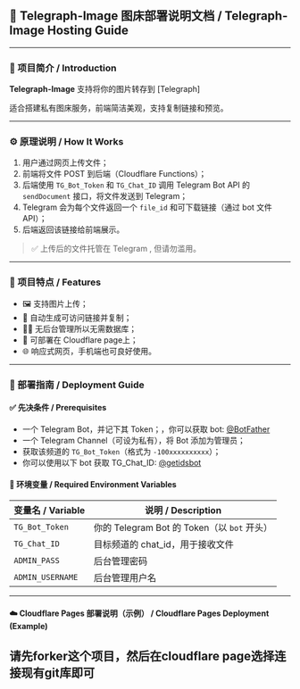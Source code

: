 ## 📘 Telegraph-Image 图床部署说明文档 / Telegraph-Image Hosting Guide

---

### 📄 项目简介 / Introduction

**Telegraph-Image** 支持将你的图片转存到 [Telegraph] 

适合搭建私有图床服务，前端简洁美观，支持复制链接和预览。

---

### ⚙️ 原理说明 / How It Works

1. 用户通过网页上传文件；
2. 前端将文件 POST 到后端（Cloudflare Functions）；
3. 后端使用 `TG_Bot_Token` 和 `TG_Chat_ID` 调用 Telegram Bot API 的 `sendDocument` 接口，将文件发送到 Telegram；
4. Telegram 会为每个文件返回一个 `file_id` 和可下载链接（通过 bot 文件 API）；
5. 后端返回该链接给前端展示。

> ✅ 上传后的文件托管在 Telegram , 但请勿滥用。

---

### 🧪 项目特点 / Features

* 🖼️ 支持图片上传；
* 🔗 自动生成可访问链接并复制；
* 🧑‍💻 无后台管理所以无需数据库；
* 🧱 可部署在 Cloudflare page上；
* 🌐 响应式网页，手机端也可良好使用。

---

### 🚀 部署指南 / Deployment Guide

#### ✅ 先决条件 / Prerequisites

* 一个 Telegram Bot，并记下其 Token；，你可以获取 bot: [@BotFather](https://t.me/BotFather)
* 一个 Telegram Channel（可设为私有），将 Bot 添加为管理员；
* 获取该频道的 `TG_Bot_Token`（格式为 `-100xxxxxxxxxx`）；
* 你可以使用以下 bot 获取 TG_Chat_ID: [@getidsbot](https://t.me/GetTheirIDBot)

#### 🔐 环境变量 / Required Environment Variables

| 变量名 / Variable | 说明 / Description                    |
| -------------- | ----------------------------------- |
| `TG_Bot_Token` | 你的 Telegram Bot 的 Token（以 `bot` 开头） |
| `TG_Chat_ID`   | 目标频道的 chat_id，用于接收文件               |
| `ADMIN_PASS` | 后台管理密码 |
| `ADMIN_USERNAME`   | 后台管理用户名               |

---

#### ☁️ Cloudflare Pages 部署说明（示例） / Cloudflare Pages Deployment (Example)

请先forker这个项目，然后在cloudflare page选择连接现有git库即可
---




